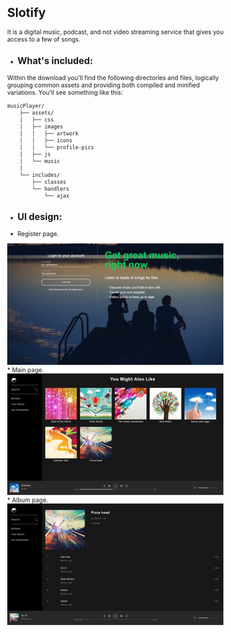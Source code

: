 # Slotify
It is a digital music, podcast, and not video streaming service that gives you access to a few of songs.

- ## What's included: 

Within the download you'll find the following directories and files, logically 
grouping common assets and providing both compiled and minified variations. You'll see 
something like this:

```text
musicPlayer/
    ├── assets/
    │   ├── css
    │   ├── images
    │   │   ├── artwork
    │   │   ├── icons
    │   │   └── profile-pics
    │   ├── js
    │   └── music
    │   
    └── includes/
        ├── classes
        └── handlers
            └── ajax
```

- ## UI design:

* Register page.
<img src="assets/images/artwork/registerPage.jpg" width="500">
* Main page.
<img src="assets/images/artwork/mainPage.jpg" width="500">
* Album page.
<img src="assets/images/artwork/albumPage.jpg" width="500">